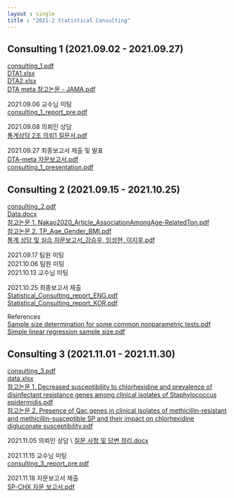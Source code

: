 ```yaml
---
layout : single
title : "2021-2 Statistical Consulting"
---
```


## Consulting 1 (2021.09.02 - 2021.09.27)

[consulting_1.pdf](https://github.com/dahye6709/dahye6709.github.io/files/7813177/consulting_1.pdf)\
[DTA1.xlsx](https://github.com/dahye6709/dahye6709.github.io/files/7813192/DTA1.xlsx)\
[DTA2.xlsx](https://github.com/dahye6709/dahye6709.github.io/files/7813193/DTA2.xlsx)\
[DTA meta 참고논문 - JAMA.pdf](https://github.com/dahye6709/dahye6709.github.io/files/7813178/DTA.meta.-.JAMA.pdf)

2021.09.06 교수님 미팅 \
[consulting_1_report_pre.pdf](https://github.com/dahye6709/dahye6709.github.io/files/7813181/consulting_1_report_pre.pdf)

2021.09.08 의뢰인 상담 \
[통계상담 2조 의뢰1 질문서.pdf](https://github.com/dahye6709/dahye6709.github.io/files/7813235/2.1.pdf)

2021.09.27 최종보고서 제출 및 발표 \
[DTA-meta 자문보고서.pdf](https://github.com/dahye6709/dahye6709.github.io/files/7813187/DTA-meta.pdf)\
[consulting_1_presentation.pdf](https://github.com/dahye6709/dahye6709.github.io/files/7813287/consulting_1_presentation.pdf)


## Consulting 2 (2021.09.15 - 2021.10.25)

[consulting_2.pdf](https://github.com/dahye6709/dahye6709.github.io/files/7813291/consulting_2.pdf)\
[Data.docx](https://github.com/dahye6709/dahye6709.github.io/files/7813292/Data.docx)\
[참고논문 1. Nakao2020_Article_AssociationAmongAge-RelatedTon.pdf](https://github.com/dahye6709/dahye6709.github.io/files/7813294/1.Nakao2020_Article_AssociationAmongAge-RelatedTon.pdf)\
[참고논문 2. TP_Age_Gender_BMI.pdf](https://github.com/dahye6709/dahye6709.github.io/files/7813295/4.TP_Age_Gender_BMI.pdf)\
[통계 상담 및 실습 자문보고서_강승우, 임성현, 이지후.pdf](https://github.com/dahye6709/dahye6709.github.io/files/7813301/_.pdf)

2021.09.17 팀원 미팅 \
2021.10.06 팀원 미팅 \
2021.10.13 교수님 미팅 

2021.10.25 최종보고서 제출 \
[Statistical_Consulting_report_ENG.pdf](https://github.com/dahye6709/dahye6709.github.io/files/7813305/Statistical_Consulting_report_ENG.pdf)\
[Statistical_Consulting_report_KOR.pdf](https://github.com/dahye6709/dahye6709.github.io/files/7813306/Statistical_Consulting_report_KOR.pdf)

References \
[Sample size determination for some common nonparametric tests.pdf](https://github.com/dahye6709/dahye6709.github.io/files/7813311/Sample.size.determination.for.some.common.nonparametric.tests.pdf)\
[Simple linear regression sample size.pdf](https://github.com/dahye6709/dahye6709.github.io/files/7813313/Simple.linear.regression.sample.size.pdf)


## Consulting 3 (2021.11.01 - 2021.11.30)

[consulting_3.pdf](https://github.com/dahye6709/dahye6709.github.io/files/7813362/consulting_3.pdf)\
[data.xlsx](https://github.com/dahye6709/dahye6709.github.io/files/7813363/data.xlsx)\
[참고논문 1. Decreased susceptibility to chlorhexidine and prevalence of disinfectant resistance genes among clinical isolates of Staphylococcus epidermidis.pdf](https://github.com/dahye6709/dahye6709.github.io/files/7813364/Decreased.susceptibility.to.chlorhexidine.and.prevalence.of.disinfectant.resistance.genes.among.clinical.isolates.of.Staphylococcus.epidermidis.pdf)\
[참고논문 2. Presence of Qac genes in clinical isolates of methicillin-resistant and methicillin-susceptible SP and their impact on chlorhexidine digluconate susceptibility.pdf](https://github.com/dahye6709/dahye6709.github.io/files/7813366/Presence.of.Qac.genes.in.clinical.isolates.of.methicillin-resistant.and.methicillin-susceptible.SP.and.their.impact.on.chlorhexidine.digluconate.susceptibility.pdf)

2021.11.05 의뢰인 상담 \ 
[질문 사항 및 답변 정리.docx](https://github.com/dahye6709/dahye6709.github.io/files/7813372/default.docx)

2021.11.15 교수님 미팅 \
[consulting_3_report_pre.pdf](https://github.com/dahye6709/dahye6709.github.io/files/7813375/consulting_3_report_pre.pdf)

2021.11.18 자문보고서 제출 \
[SP-CHX 자문 보고서.pdf](https://github.com/dahye6709/dahye6709.github.io/files/7813406/SP-CHX.pdf)


